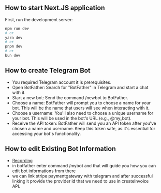 ## How to start Next.JS application

First, run the development server:

```bash
npm run dev
# or
yarn dev
# or
pnpm dev
# or
bun dev
```

## How to create Telegram Bot

- You required Telegram account it is prerequisites.
- Open BotFather: Search for "BotFather" in Telegram and start a chat with it.
- Start a new bot: Send the command /newbot to BotFather.
- Choose a name: BotFather will prompt you to choose a name for your bot. This will be the name that users will see when interacting with it.
- Choose a username: You'll also need to choose a unique username for your bot. This will be used in the bot's URL (e.g., @my_bot).
- Receive the API token: BotFather will send you an API token after you've chosen a name and username. Keep this token safe, as it's essential for accessing your bot's functionality.

## How to edit Existing Bot Information

- [Recording](https://www.awesomescreenshot.com/video/31398955)
- in botfather enter command /mybot and that will guide you how you can edit bot informations from there
- we can link stripe paymentgateway with telegram and after successful linking it provide the provider id that we need to use in createInvoice API.
